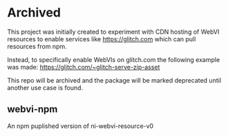 # Archived
This project was initially created to experiment with CDN hosting of WebVI resources to enable services like https://glitch.com which can pull resources from npm.

Instead, to specifically enable WebVIs on glitch.com the following example was made: https://glitch.com/~glitch-serve-zip-asset

This repo will be archived and the package will be marked deprecated until another use case is found.

## webvi-npm
An npm puplished version of ni-webvi-resource-v0
